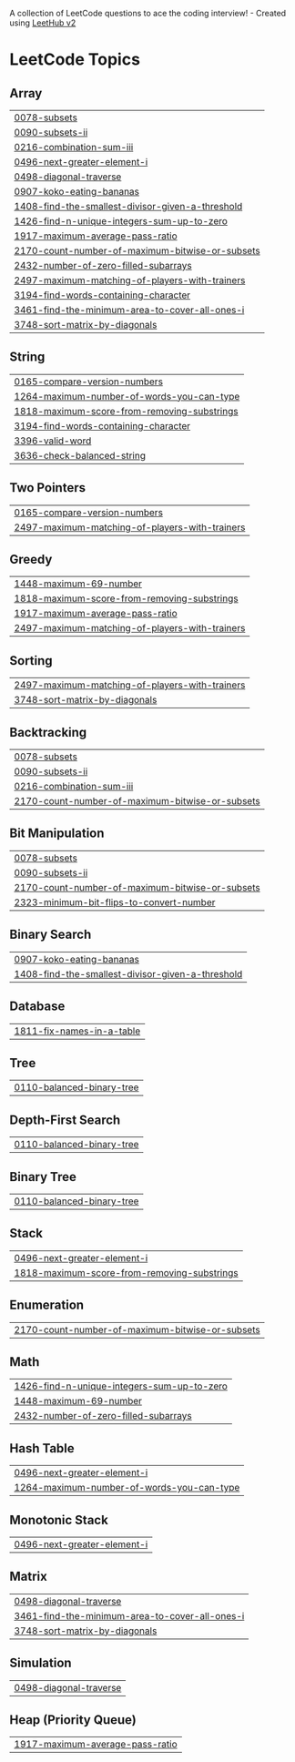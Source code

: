 A collection of LeetCode questions to ace the coding interview! - Created using [LeetHub v2](https://github.com/arunbhardwaj/LeetHub-2.0)
<!---LeetCode Topics Start-->
# LeetCode Topics
## Array
|  |
| ------- |
| [0078-subsets](https://github.com/akondi-athreya/LeetCode/tree/master/0078-subsets) |
| [0090-subsets-ii](https://github.com/akondi-athreya/LeetCode/tree/master/0090-subsets-ii) |
| [0216-combination-sum-iii](https://github.com/akondi-athreya/LeetCode/tree/master/0216-combination-sum-iii) |
| [0496-next-greater-element-i](https://github.com/akondi-athreya/LeetCode/tree/master/0496-next-greater-element-i) |
| [0498-diagonal-traverse](https://github.com/akondi-athreya/LeetCode/tree/master/0498-diagonal-traverse) |
| [0907-koko-eating-bananas](https://github.com/akondi-athreya/LeetCode/tree/master/0907-koko-eating-bananas) |
| [1408-find-the-smallest-divisor-given-a-threshold](https://github.com/akondi-athreya/LeetCode/tree/master/1408-find-the-smallest-divisor-given-a-threshold) |
| [1426-find-n-unique-integers-sum-up-to-zero](https://github.com/akondi-athreya/LeetCode/tree/master/1426-find-n-unique-integers-sum-up-to-zero) |
| [1917-maximum-average-pass-ratio](https://github.com/akondi-athreya/LeetCode/tree/master/1917-maximum-average-pass-ratio) |
| [2170-count-number-of-maximum-bitwise-or-subsets](https://github.com/akondi-athreya/LeetCode/tree/master/2170-count-number-of-maximum-bitwise-or-subsets) |
| [2432-number-of-zero-filled-subarrays](https://github.com/akondi-athreya/LeetCode/tree/master/2432-number-of-zero-filled-subarrays) |
| [2497-maximum-matching-of-players-with-trainers](https://github.com/akondi-athreya/LeetCode/tree/master/2497-maximum-matching-of-players-with-trainers) |
| [3194-find-words-containing-character](https://github.com/akondi-athreya/LeetCode/tree/master/3194-find-words-containing-character) |
| [3461-find-the-minimum-area-to-cover-all-ones-i](https://github.com/akondi-athreya/LeetCode/tree/master/3461-find-the-minimum-area-to-cover-all-ones-i) |
| [3748-sort-matrix-by-diagonals](https://github.com/akondi-athreya/LeetCode/tree/master/3748-sort-matrix-by-diagonals) |
## String
|  |
| ------- |
| [0165-compare-version-numbers](https://github.com/akondi-athreya/LeetCode/tree/master/0165-compare-version-numbers) |
| [1264-maximum-number-of-words-you-can-type](https://github.com/akondi-athreya/LeetCode/tree/master/1264-maximum-number-of-words-you-can-type) |
| [1818-maximum-score-from-removing-substrings](https://github.com/akondi-athreya/LeetCode/tree/master/1818-maximum-score-from-removing-substrings) |
| [3194-find-words-containing-character](https://github.com/akondi-athreya/LeetCode/tree/master/3194-find-words-containing-character) |
| [3396-valid-word](https://github.com/akondi-athreya/LeetCode/tree/master/3396-valid-word) |
| [3636-check-balanced-string](https://github.com/akondi-athreya/LeetCode/tree/master/3636-check-balanced-string) |
## Two Pointers
|  |
| ------- |
| [0165-compare-version-numbers](https://github.com/akondi-athreya/LeetCode/tree/master/0165-compare-version-numbers) |
| [2497-maximum-matching-of-players-with-trainers](https://github.com/akondi-athreya/LeetCode/tree/master/2497-maximum-matching-of-players-with-trainers) |
## Greedy
|  |
| ------- |
| [1448-maximum-69-number](https://github.com/akondi-athreya/LeetCode/tree/master/1448-maximum-69-number) |
| [1818-maximum-score-from-removing-substrings](https://github.com/akondi-athreya/LeetCode/tree/master/1818-maximum-score-from-removing-substrings) |
| [1917-maximum-average-pass-ratio](https://github.com/akondi-athreya/LeetCode/tree/master/1917-maximum-average-pass-ratio) |
| [2497-maximum-matching-of-players-with-trainers](https://github.com/akondi-athreya/LeetCode/tree/master/2497-maximum-matching-of-players-with-trainers) |
## Sorting
|  |
| ------- |
| [2497-maximum-matching-of-players-with-trainers](https://github.com/akondi-athreya/LeetCode/tree/master/2497-maximum-matching-of-players-with-trainers) |
| [3748-sort-matrix-by-diagonals](https://github.com/akondi-athreya/LeetCode/tree/master/3748-sort-matrix-by-diagonals) |
## Backtracking
|  |
| ------- |
| [0078-subsets](https://github.com/akondi-athreya/LeetCode/tree/master/0078-subsets) |
| [0090-subsets-ii](https://github.com/akondi-athreya/LeetCode/tree/master/0090-subsets-ii) |
| [0216-combination-sum-iii](https://github.com/akondi-athreya/LeetCode/tree/master/0216-combination-sum-iii) |
| [2170-count-number-of-maximum-bitwise-or-subsets](https://github.com/akondi-athreya/LeetCode/tree/master/2170-count-number-of-maximum-bitwise-or-subsets) |
## Bit Manipulation
|  |
| ------- |
| [0078-subsets](https://github.com/akondi-athreya/LeetCode/tree/master/0078-subsets) |
| [0090-subsets-ii](https://github.com/akondi-athreya/LeetCode/tree/master/0090-subsets-ii) |
| [2170-count-number-of-maximum-bitwise-or-subsets](https://github.com/akondi-athreya/LeetCode/tree/master/2170-count-number-of-maximum-bitwise-or-subsets) |
| [2323-minimum-bit-flips-to-convert-number](https://github.com/akondi-athreya/LeetCode/tree/master/2323-minimum-bit-flips-to-convert-number) |
## Binary Search
|  |
| ------- |
| [0907-koko-eating-bananas](https://github.com/akondi-athreya/LeetCode/tree/master/0907-koko-eating-bananas) |
| [1408-find-the-smallest-divisor-given-a-threshold](https://github.com/akondi-athreya/LeetCode/tree/master/1408-find-the-smallest-divisor-given-a-threshold) |
## Database
|  |
| ------- |
| [1811-fix-names-in-a-table](https://github.com/akondi-athreya/LeetCode/tree/master/1811-fix-names-in-a-table) |
## Tree
|  |
| ------- |
| [0110-balanced-binary-tree](https://github.com/akondi-athreya/LeetCode/tree/master/0110-balanced-binary-tree) |
## Depth-First Search
|  |
| ------- |
| [0110-balanced-binary-tree](https://github.com/akondi-athreya/LeetCode/tree/master/0110-balanced-binary-tree) |
## Binary Tree
|  |
| ------- |
| [0110-balanced-binary-tree](https://github.com/akondi-athreya/LeetCode/tree/master/0110-balanced-binary-tree) |
## Stack
|  |
| ------- |
| [0496-next-greater-element-i](https://github.com/akondi-athreya/LeetCode/tree/master/0496-next-greater-element-i) |
| [1818-maximum-score-from-removing-substrings](https://github.com/akondi-athreya/LeetCode/tree/master/1818-maximum-score-from-removing-substrings) |
## Enumeration
|  |
| ------- |
| [2170-count-number-of-maximum-bitwise-or-subsets](https://github.com/akondi-athreya/LeetCode/tree/master/2170-count-number-of-maximum-bitwise-or-subsets) |
## Math
|  |
| ------- |
| [1426-find-n-unique-integers-sum-up-to-zero](https://github.com/akondi-athreya/LeetCode/tree/master/1426-find-n-unique-integers-sum-up-to-zero) |
| [1448-maximum-69-number](https://github.com/akondi-athreya/LeetCode/tree/master/1448-maximum-69-number) |
| [2432-number-of-zero-filled-subarrays](https://github.com/akondi-athreya/LeetCode/tree/master/2432-number-of-zero-filled-subarrays) |
## Hash Table
|  |
| ------- |
| [0496-next-greater-element-i](https://github.com/akondi-athreya/LeetCode/tree/master/0496-next-greater-element-i) |
| [1264-maximum-number-of-words-you-can-type](https://github.com/akondi-athreya/LeetCode/tree/master/1264-maximum-number-of-words-you-can-type) |
## Monotonic Stack
|  |
| ------- |
| [0496-next-greater-element-i](https://github.com/akondi-athreya/LeetCode/tree/master/0496-next-greater-element-i) |
## Matrix
|  |
| ------- |
| [0498-diagonal-traverse](https://github.com/akondi-athreya/LeetCode/tree/master/0498-diagonal-traverse) |
| [3461-find-the-minimum-area-to-cover-all-ones-i](https://github.com/akondi-athreya/LeetCode/tree/master/3461-find-the-minimum-area-to-cover-all-ones-i) |
| [3748-sort-matrix-by-diagonals](https://github.com/akondi-athreya/LeetCode/tree/master/3748-sort-matrix-by-diagonals) |
## Simulation
|  |
| ------- |
| [0498-diagonal-traverse](https://github.com/akondi-athreya/LeetCode/tree/master/0498-diagonal-traverse) |
## Heap (Priority Queue)
|  |
| ------- |
| [1917-maximum-average-pass-ratio](https://github.com/akondi-athreya/LeetCode/tree/master/1917-maximum-average-pass-ratio) |
<!---LeetCode Topics End-->